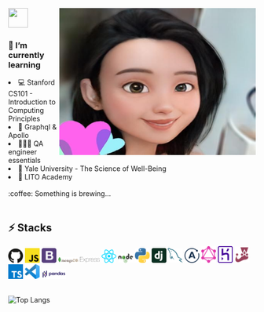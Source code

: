 

<img src="https://media.giphy.com/media/i6O3xEh72rp84/giphy.gif" width="40px" height="40px"> 

<img align="right" src="adecartoon.jpeg" width="400px" height="300px" />

<h3> 🌱 I’m currently learning </h3>
 
<li> 💻 Stanford CS101 - Introduction to Computing Principles</li>
<li>🚀 Graphql & Apollo</li>
<li>👩🏻‍💻 QA engineer essentials</li>
<li>🙏 Yale University - The Science of Well-Being</li>
<li>💩 LITO Academy</li>

<br/>
 :coffee: Something is brewing...
<br/>
 <br/>

<h2> ⚡ Stacks </h2>
<img src="logos/github-icon.svg" width="30"/> <img src="logos/javascript.svg" width="30"/> <img src="logos/bootstrap.svg" width="30"/> <img src="logos/mongodb.svg" width="40" /> <img src="logos/express.svg" width="40" /> <img src="logos/react.svg" width="30" /> <img src="logos/nodejs.svg" width="30" /> <img src="logos/python.svg" width="30" /> <img src="logos/django-icon.svg" width="30" /> <img src="logos/mysql.svg" width="30" /> <img src="logos/apollostack.svg" width="30" /> <img src="logos/graphql.svg" width="30" /> <img src="logos/heroku-icon.svg" width="30" /> <img src="logos/jest.svg" width="30" /> <img src="logos/typescript-icon.svg" width="30" /> <img src="logos/visual-studio-code.svg" width="30" /> <img src="logos/Pandas_logo.svg.png" width="50" />

<br/>
<br/>

![Top Langs](https://github-readme-stats.vercel.app/api/top-langs/?username=8deline&layout=compact&langs_count=10&theme=solarized-light)

<!-- Here are some ideas to get you started: 🔭 I’m currently working on ... -->

<!-- - 👯 I’m looking to collaborate on ...
- 🤔 I’m looking for help with ...
- 💬 Ask me about ...⚡k⚡⚡k⚡⚡⚡kk
- 📫 How to reach me: ...
- 😄 Pronouns: ...
- ⚡ Fun fact: ... -->
